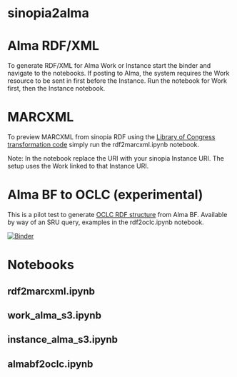 # sinopia2alma

# Alma RDF/XML 
To generate RDF/XML for Alma Work or Instance start the binder and navigate to the notebooks. If posting to Alma, the system requires the Work resource to be sent in first before the Instance. Run the notebook for Work first, then the Instance notebook.

# MARCXML 
To preview MARCXML from sinopia RDF using the [Library of Congress transformation code](https://github.com/lcnetdev/bibframe2marc) simply run the rdf2marcxml.ipynb notebook. 

Note: In the notebook replace the URI with your sinopia Instance URI. The setup uses the Work linked to that Instance URI.

# Alma BF to OCLC (experimental)
This is a pilot test to generate [OCLC RDF structure](https://help.oclc.org/Metadata_Services/WorldShare_Collection_Manager/Data_sync_collections/Prepare_your_data/Structure_BIBFRAME_data) from Alma BF. Available by way of an SRU query, examples in the rdf2oclc.ipynb notebook.

[![Binder](https://mybinder.org/badge_logo.svg)](https://mybinder.org/v2/gh/jimfhahn/sinopia2alma/main)

# Notebooks
## rdf2marcxml.ipynb
## work_alma_s3.ipynb
## instance_alma_s3.ipynb
## almabf2oclc.ipynb 


